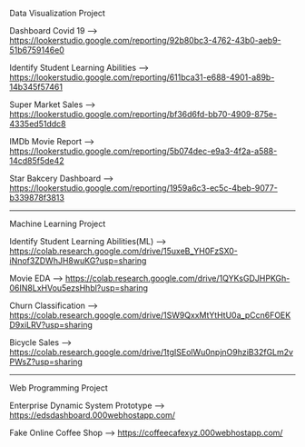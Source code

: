 Data Visualization Project

Dashboard Covid 19 --> https://lookerstudio.google.com/reporting/92b80bc3-4762-43b0-aeb9-51b6759146e0

Identify Student Learning Abilities --> https://lookerstudio.google.com/reporting/611bca31-e688-4901-a89b-14b345f57461

Super Market Sales --> https://lookerstudio.google.com/reporting/bf36d6fd-bb70-4909-875e-4335ed51ddc8

IMDb Movie Report --> https://lookerstudio.google.com/reporting/5b074dec-e9a3-4f2a-a588-14cd85f5de42

Star Bakcery Dashboard --> https://lookerstudio.google.com/reporting/1959a6c3-ec5c-4beb-9077-b339878f3813

----------------------------------------------------------------------------------------------------------

Machine Learning Project

Identify Student Learning Abilities(ML) --> https://colab.research.google.com/drive/15uxeB_YH0FzSX0-iNnof3ZDWhJH8wuKG?usp=sharing

Movie EDA --> https://colab.research.google.com/drive/1QYKsGDJHPKGh-06IN8LxHVou5ezsHhbl?usp=sharing

Churn Classification --> https://colab.research.google.com/drive/1SW9QxxMtYtHtU0a_pCcn6FOEKD9xiLRV?usp=sharing

Bicycle Sales --> https://colab.research.google.com/drive/1tgISEolWu0npjnO9hziB32fGLm2vPWsZ?usp=sharing

----------------------------------------------------------------------------------------------------------

Web Programming Project

Enterprise Dynamic System Prototype --> https://edsdashboard.000webhostapp.com/

Fake Online Coffee Shop --> https://coffeecafexyz.000webhostapp.com/
